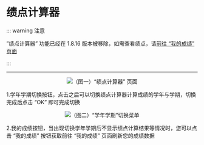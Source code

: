 # 绩点计算器

::: warning 注意

”绩点计算器” 功能已经在 1.8.16 版本被移除，如需查看绩点，请[前往 “我的成绩” 页面](./StdGrades.md)

:::

---

<center><img src="/images/Docs/UserManual/Functions/JiaoWu/GPACalculator/1.png">（图一）“绩点计算器” 页面</img></center>

1.学年学期切换按钮，点击之后可以切换绩点计算器计算成绩的学年与学期，切换完成后点击 “OK” 即可完成切换

<center><img src="/images/Docs/UserManual/Functions/JiaoWu/GPACalculator/2.png">（图二）“学年学期”切换菜单</img></center>

2.我的成绩按钮，当出现切换学年学期后不显示绩点计算结果等情况时，您可以点击 “我的成绩” 按钮获取前往 “我的成绩” 页面刷新您的成绩数据
